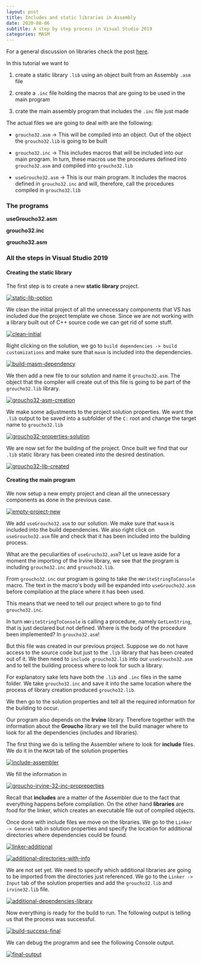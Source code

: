 ```yaml
---
layout: post
title: Includes and static libraries in Assembly
date: 2020-08-06
subtitle: A step by step process in Visual Studio 2019
categories: MASM
---
```


For a general discussion on libraries check the post [here](../2020-08-05-libraries).


In this tutorial we want to

1) create a static library `.lib` using an object built from an Assembly `.asm` file

2) create a `.inc` file holding the macros that are going to be used in the main program

3) crate the main assembly program that includes the `.inc` file just made

The actual files we are going to deal with are the following:

 - `groucho32.asm` -> This will be compiled into an object. Out of the object the `groucho32.lib` is going to be built

 - `groucho32.inc` -> This includes macros that will be included into our main program. In turn, these macros use the procedures defined into `groucho32.asm` and compiled into `groucho32.lib`

 - `useGroucho32.asm` -> This is our main program. It includes the macros defined in `groucho32.inc` and will, therefore, call the procedures compiled in `groucho32.lib`

### The programs

**useGroucho32.asm**
<script src="https://gist.github.com/gr0uch0dev/8833ded87804ce439abd8d05f108318b.js"></script>

**groucho32.inc**
<script src="https://gist.github.com/gr0uch0dev/40ee69be4974da69422068e4c7876cb4.js"></script>


**groucho32.asm**
<script src="https://gist.github.com/gr0uch0dev/937001f4e4c004e92eb26d749093c8b1.js"></script>


### All the steps in Visual Studio 2019

#### Creating the static library

The first step is to create a new **static library** project.

<a href="https://ibb.co/37bxvMW"><img src="https://i.ibb.co/SPgkcd0/static-lib-option.png" alt="static-lib-option" border="0"></a>

We clean the initial project of all the unnecessary components that VS has included due the project template we chose. Since we are not working with a library built out of C++ source code we can get rid of some stuff.

<a href="https://ibb.co/9ZrX7sG"><img src="https://i.ibb.co/Y0L9xpb/clean-initial.png" alt="clean-initial" border="0"></a>

Right clicking on the solution, we go to `build dependencies -> build customizations` and make sure that `masm` is included into the dependencies.

<a href="https://ibb.co/S6PcptG"><img src="https://i.ibb.co/WH601kj/build-masm-dependency.png" alt="build-masm-dependency" border="0"></a>

We then add a new file to our solution and name it `groucho32.asm`. The object that the compiler will create out of this file is going to be part of the `groucho32.lib` library.

<a href="https://ibb.co/q7Xb0LP"><img src="https://i.ibb.co/PF3BTsf/groucho32-asm-creation.png" alt="groucho32-asm-creation" border="0"></a>

We make some adjustments to the project solution properties. We want the `.lib` output to be saved into a subfolder of the `C:` root and change the target name to `groucho32.lib`

<a href="https://ibb.co/T2Y5rjW"><img src="https://i.ibb.co/XLjTV0Y/groucho32-properties-solution.png" alt="groucho32-properties-solution" border="0"></a>

We are now set for the building of the project. Once built we find that our `.lib` static library has been created into the desired destination.

<a href="https://ibb.co/wYL65Wd"><img src="https://i.ibb.co/DLbK0C1/groucho32-lib-created.png" alt="groucho32-lib-created" border="0"></a>


#### Creating the main program

We now setup a new empty project and clean all the unnecessary components as done in the previous case.

<a href="https://ibb.co/vzFvFd7"><img src="https://i.ibb.co/0J7V79g/empty-project-new.png" alt="empty-project-new" border="0"></a>

We add `useGroucho32.asm` to our solution. We make sure that `masm` is included into the build dependencies. We also right click on `useGroucho32.asm` file and check that it has been included into the building process.

What are the peculiarities of `useGrucho32.asm`?
Let us leave aside for a moment the importing of the Irvine library, we see that the program is including `groucho32.inc` and `groucho32.lib`.

From `groucho32.inc` our program is going to take the `mWriteStringToConsole` macro. The text in the macro's body will be expanded into `useGroucho32.asm` before compilation at the place where it has been used.

This means that we need to tell our project where to go to find `groucho32.inc`.

In turn `mWriteStringToConsole` is calling a procedure, namely `GetLenString`, that is just declared but not defined. Where is the body of the procedure been implemented? In `groucho32.asm`!

But this file was created in our previous project. Suppose we do not have access to the source code but just to the `.lib` library that has been created out of it. We then need to `include groucho32.lib` into our `useGroucho32.asm` and to tell the building process where to look for such a library.

For explanatory sake lets have both the `.lib` and `.inc` files in the same folder. We take `groucho32.inc` and save it into the same location where the process of library creation produced `groucho32.lib`.

We then go to the solution properties and tell all the required information for the building to occur.

Our program also depends on the **Irvine** library. Therefore together with the information about the **Groucho** library we tell the build manager where to look for all the dependencies (includes and libraries).

The first thing we do is telling the Assembler where to look for **include** files. We do it in the `MASM` tab of the solution properties

<a href="https://ibb.co/60vdcZY"><img src="https://i.ibb.co/VYHK0NV/include-assembler.png" alt="include-assembler" border="0"></a>

We fill the information in

<a href="https://ibb.co/R9WrM2K"><img src="https://i.ibb.co/6m59pYS/groucho-irvine-32-inc-propreperties.png" alt="groucho-irvine-32-inc-propreperties" border="0"></a>

Recall that **includes** are a matter of the Assembler due to the fact that everything happens before compilation. On the other hand **libraries** are food for the linker, which creates an executable file out of compiled objects.

Once done with include files we move on the libraries. We go to the `Linker -> General` tab in solution properties and specify the location for additional directories where dependencies could be found.

<a href="https://ibb.co/GJkpb7T"><img src="https://i.ibb.co/MhpS3n6/linker-additional.png" alt="linker-additional" border="0"></a>

<a href="https://ibb.co/1KCxdvB"><img src="https://i.ibb.co/ft37n1Z/additional-directories-with-info.png" alt="additional-directories-with-info" border="0"></a>

We are not set yet. We need to specify which additional libraries are going to be imported from the directories just referenced.
We go to the `Linker -> Input` tab of the solution properties and add the `groucho32.lib` and `irvine32.lib` file.

<a href="https://ibb.co/Xxgp50f"><img src="https://i.ibb.co/8gp2xvn/additional-dependencies-library.png" alt="additional-dependencies-library" border="0"></a>

Now everything is ready for the build to run.
The following output is telling us that the process was successful.

<a href="https://ibb.co/swr0Vjb"><img src="https://i.ibb.co/k8FRSK5/build-success-final.png" alt="build-success-final" border="0"></a>

We can debug the programm and see the following Console output.

<a href="https://ibb.co/PDMdDTk"><img src="https://i.ibb.co/sWCZW57/final-output.png" alt="final-output" border="0"></a>
